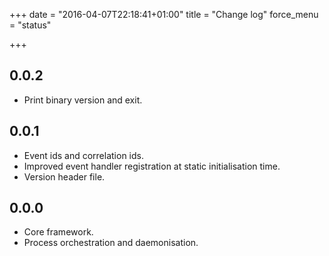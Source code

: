 +++
date = "2016-04-07T22:18:41+01:00"
title = "Change log"
force_menu = "status"

+++

0.0.2
-----
- Print binary version and exit.

0.0.1
-----
- Event ids and correlation ids.
- Improved event handler registration at static initialisation time.
- Version header file.

0.0.0
-----
- Core framework.
- Process orchestration and daemonisation.

